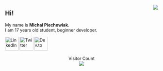 [<img align="right" src="https://github-readme-stats.vercel.app/api?username=piechowiakmichal&count_private=true&show_icons=true&theme=tokyonight">](https://github.com/piechowiakmichal)

## Hi! 
My name is **Michał Piechowiak**.   
I am 17 years old student, beginner developer.

<a href="https://www.linkedin.com/in/piechowiakmichal/" target="_blank">
  <img align="left" alt="LinkedIn" width="45px" src="https://img.icons8.com/color/96/000000/linkedin.png"/>
</a>
<a href="https://twitter.com/nothing3f" target="_blank">
  <img align="left" alt="Twitter" width="45px" src="https://img.icons8.com/color/96/000000/twitter.png"/>
</a>
<a href="https://dev.to/piechowiakmichal" target="_blank">
  <img align="left" alt="Dev.to" width="45px" src="https://img.icons8.com/color/96/000000/rss.png" />
</a>  
<br>
<br>

##

<p align="center"> 
  Visitor Count<br>
<img src="https://profile-counter.glitch.me/piechowiakmichal/count.svg" />
</p>

